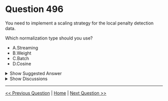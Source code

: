 # Question 496

You need to implement a scaling strategy for the local penalty detection data.

Which normalization type should you use?

* A.Streaming
* B.Weight
* C.Batch
* D.Cosine

<details>
  <summary>Show Suggested Answer</summary>

  <strong>C</strong><br>
<p>Post batch normalization statistics (PBN) is the Microsoft Cognitive Toolkit (CNTK) version of how to evaluate the population mean and variance of Batch</p>
<p>Normalization which could be used in inference Original Paper.</p>
<p>In CNTK, custom networks are defined using the BrainScriptNetworkBuilder and described in the CNTK network description language &quot;BrainScript.&quot;</p>
<p>Scenario:</p>
<p>Local penalty detection models must be written by using BrainScript.</p>
<p>Reference:</p>
<p>https://docs.microsoft.com/en-us/cognitive-toolkit/post-batch-normalization-statistics</p>

</details>

<details>
  <summary>Show Discussions</summary>

<blockquote><p><strong>huyennguyen</strong> <code>(Thu 16 Jul 2020 04:24)</code> - <em>Upvotes: 78</em></p><p>Both the question and answer are difficult to follow.</p></blockquote>
<blockquote><p><strong>satishgunjal</strong> <code>(Wed 30 Jun 2021 05:45)</code> - <em>Upvotes: 9</em></p><p>In case study they have also mentioned 
- All penalty detection models show inference phases using a Stochastic Gradient Descent (SGD) are running too slow
- The images and videos will have varying sizes and formats

So Batch normalization is usefull to speedup the process where as Cosine normalization is usefull to handle varying sizes and formats of input data.</p></blockquote>
<blockquote><p><strong>prashantjoge</strong> <code>(Sun 28 Nov 2021 08:32)</code> - <em>Upvotes: 2</em></p><p>any reference for this?</p></blockquote>
<blockquote><p><strong>GHill1982</strong> <code>(Wed 17 Jul 2024 19:33)</code> - <em>Upvotes: 1</em></p><p>The best normalization type to use in this case is batch normalization. Batch normalization is a technique that reduces the internal covariate shift of the inputs to each layer of a neural network, making the training faster and more stable. Batch normalization also has the benefit of regularizing the model and reducing the need for dropout.</p></blockquote>
<blockquote><p><strong>snegnik</strong> <code>(Mon 04 Dec 2023 19:50)</code> - <em>Upvotes: 1</em></p><p>Terminology from Cognitive Toolkit and Synapse Analytics. It seems doesn&#x27;t relevant for DP-100 test</p></blockquote>
<blockquote><p><strong>ning</strong> <code>(Sat 17 Dec 2022 12:40)</code> - <em>Upvotes: 2</em></p><p>DNN normalization?? I really do not expect this kind of questions ...
The most common one is batch, and weight is kind of a batch with some improvements ...
For other two, I do not know ...</p></blockquote>
<blockquote><p><strong>ranjsi01</strong> <code>(Tue 26 Jul 2022 12:11)</code> - <em>Upvotes: 2</em></p><p>any easy way to understand this ?</p></blockquote>
<blockquote><p><strong>ning</strong> <code>(Sat 17 Dec 2022 21:02)</code> - <em>Upvotes: 1</em></p><p>The images and videos will have varying sizes and formats. Normalization mean put them into the same dimension and same format images / videos before further processing</p></blockquote>
<blockquote><p><strong>spaceykacey</strong> <code>(Thu 12 May 2022 06:40)</code> - <em>Upvotes: 3</em></p><p>&quot;Local penalty detection models must be written by using BrainScript.&quot; BrainScript is used in Microsoft Cognitive Toolkit (CNTK) and it&#x27;s network definition only supports batch normalization.  So C is correct.

https://docs.microsoft.com/en-us/cognitive-toolkit/batchnormalization</p></blockquote>
<blockquote><p><strong>gaint</strong> <code>(Wed 05 Jan 2022 14:52)</code> - <em>Upvotes: 5</em></p><p>Not able to follow question and answer. This question will take atleast 15 mins to read and summarize :-).</p></blockquote>
<blockquote><p><strong>satishgunjal</strong> <code>(Wed 30 Jun 2021 05:42)</code> - <em>Upvotes: 1</em></p><p>So Batch normalization is usefull to speedup the process where as normalization is use full to handle varying sizes and formats of input data.</p></blockquote>
<blockquote><p><strong>dmadhup</strong> <code>(Mon 19 Oct 2020 18:52)</code> - <em>Upvotes: 1</em></p><p>Answer: C</p></blockquote>

</details>

---

[<< Previous Question](question_495.md) | [Home](/index.md) | [Next Question >>](question_497.md)
